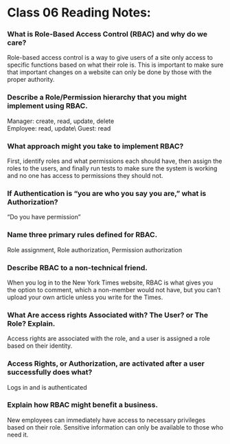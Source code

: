 # Class 06 Reading Notes:


### What is Role-Based Access Control (RBAC) and why do we care? 
Role-based access control is a way to give users of a site only access to specific functions based on what their role is. This is important to make sure that important changes on a website can only be done by those with the proper authority.
### Describe a Role/Permission hierarchy that you might implement using RBAC. 
Manager: create, read, update, delete\
Employee: read, update\ 
Guest: read
### What approach might you take to implement RBAC?
First, identify roles and what permissions each should have, then assign the roles to the users, and finally run tests to make sure the system is working and no one has access to permissions they should not.
### If Authentication is “you are who you say you are,” what is Authorization?
“Do you have permission”
### Name three primary rules defined for RBAC.
Role assignment, Role authorization, Permission authorization
### Describe RBAC to a non-technical friend.
When you log in to the New York Times website, RBAC is what gives you the option to comment, which a non-member would not have, but you can’t upload your own article unless you write for the Times. 
### What Are access rights Associated with? The User? or The Role? Explain.
Access rights are associated with the role, and a user is assigned a role based on their identity.
### Access Rights, or Authorization, are activated after a user successfully does what?
Logs in and is authenticated
### Explain how RBAC might benefit a business. 
New employees can immediately have access to necessary privileges based on their role. Sensitive information can only be available to those who need it.


